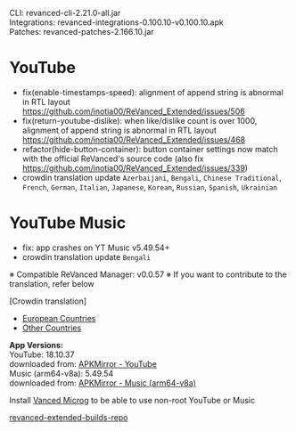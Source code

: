 CLI: revanced-cli-2.21.0-all.jar  
Integrations: revanced-integrations-0.100.10-v0.100.10.apk  
Patches: revanced-patches-2.166.10.jar  

YouTube
==
- fix(enable-timestamps-speed): alignment of append string is abnormal in RTL layout https://github.com/inotia00/ReVanced_Extended/issues/506
- fix(return-youtube-dislike): when like/dislike count is over 1000, alignment of append string is abnormal in RTL layout https://github.com/inotia00/ReVanced_Extended/issues/468
- refactor(hide-button-container): button container settings now match with the official ReVanced's source code (also fix https://github.com/inotia00/ReVanced_Extended/issues/339)
- crowdin translation update
`Azerbaijani`, `Bengali`, `Chinese Traditional`, `French`, `German`, `Italian`, `Japanese`, `Korean`, `Russian`, `Spanish`, `Ukrainian`


YouTube Music
==
- fix: app crashes on YT Music v5.49.54+
- crowdin translation update
`Bengali`


※ Compatible ReVanced Manager: v0.0.57
※ If you want to contribute to the translation, refer below

[Crowdin translation]
- [European Countries](https://crowdin.com/project/revancedextendedeu)
- [Other Countries](https://crowdin.com/project/revancedextended)
  
**App Versions:**  
YouTube: 18.10.37  
downloaded from: [APKMirror - YouTube](https://www.apkmirror.com/apk/google-inc/youtube/youtube-18-10-37-release/youtube-18-10-37-2-android-apk-download/)  
Music (arm64-v8a): 5.49.54  
downloaded from: [APKMirror - Music (arm64-v8a)](https://www.apkmirror.com/apk/google-inc/youtube-music/youtube-music-5-49-54-release/youtube-music-5-49-54-2-android-apk-download/)  

Install [Vanced Microg](https://github.com/inotia00/VancedMicroG/releases) to be able to use non-root YouTube or Music  

[revanced-extended-builds-repo](https://github.com/E85Addict/revanced-extended-builds)  

